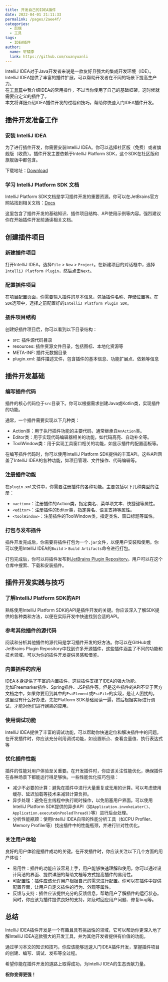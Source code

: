 ```yaml
---
title: 开发自己的IDEA插件
date: 2022-04-01 21:11:33
permalink: /pages/2aee4f/
categories:
  - 后端
  - 工具
tags:
  - IDEA插件
author: 
  name: 轩辕李
  link: https://github.com/xuanyuanli
---
```



IntelliJ IDEA对于Java开发者来说是一款友好且强大的集成开发环境（IDE）。  
IntelliJ IDEA提供了丰富的插件扩展，可以帮助开发者在不同的场景下提高生产力。  
在[工具篇](/pages/4bf5ec/)中我介绍IDEA的常用操作，不过当你使用了自己的基础框架，这时候就需要自定义的插件了。  
本文将详细介绍IDEA插件开发的过程和技巧，帮助你快速入门IDEA插件开发。
<!-- more -->

## 插件开发准备工作

### 安装 IntelliJ IDEA

为了进行插件开发，你需要安装IntelliJ IDEA。你可以选择社区版（免费）或者旗舰版（收费）。插件开发主要依赖于IntelliJ Platform SDK，这个SDK在社区版和旗舰版中都包含。

下载地址：[Download](https://www.jetbrains.com/idea/download/)

### 学习 IntelliJ Platform SDK 文档

IntelliJ Platform SDK文档是学习插件开发的重要资源。你可以在JetBrains官方网站找到相关文档：[Docs](https://plugins.jetbrains.com/docs/intellij/welcome.html?from=jetbrains.org)

这里包含了插件开发的基础知识、插件项目结构、API使用示例等内容。强烈建议你在开始插件开发前通读相关文档。

## 创建插件项目

### 新建插件项目

打开IntelliJ IDEA，选择`File` > `New` > `Project`。在新建项目的对话框中，选择`IntelliJ Platform Plugin`，然后点击`Next`。

### 配置插件项目

在项目配置页面，你需要输入插件的基本信息，包括插件名称、存储位置等。在`SDK`选项中，选择之前配置好的`IntelliJ Platform Plugin SDK`。

### 插件项目结构

创建好插件项目后，你可以看到以下目录结构：

- src: 插件源代码目录
- resources: 插件资源文件目录，包括图标、本地化资源等
- META-INF: 插件元数据目录
- plugin.xml: 插件描述文件，包含插件的基本信息、功能扩展点、依赖等信息


## 插件开发基础

### 编写插件代码

插件的核心代码位于`src`目录下。你可以根据需求创建Java或Kotlin类，实现插件的功能。

通常，一个插件需要实现以下几种类：

- Action类：用于执行插件功能的主要代码，通常继承自`AnAction`类。
- Editor类：用于实现代码编辑器相关的功能，如代码高亮、自动补全等。
- ToolWindow类：用于实现工具窗口相关的功能，如显示插件的配置面板等。

在编写插件代码时，你可以使用IntelliJ Platform SDK提供的丰富API。这些API涵盖了IntelliJ IDEA的各种功能，如项目管理、文件操作、代码编辑等。


### 注册插件功能

在`plugin.xml`文件中，你需要注册插件的各种功能。主要包括以下几种类型的注册：

- `<action>`：注册插件的Action类，指定类名、菜单项文本、快捷键等属性。
- `<editor>`：注册插件的Editor类，指定类名、语言支持等属性。
- `<toolWindow>`：注册插件的ToolWindow类，指定类名、窗口标题等属性。

### 打包与发布插件

插件开发完成后，你需要将插件打包为一个`.jar`文件，以便用户安装和使用。你可以使用IntelliJ IDEA的`Build` > `Build Artifacts`命令进行打包。

打包完成后，你可以将插件发布到[JetBrains Plugin Repository](https://plugins.jetbrains.com/)。用户可以在这个仓库中搜索、下载和安装插件。


## 插件开发实践与技巧

### 了解IntelliJ Platform SDK的API

熟练使用IntelliJ Platform SDK的API是插件开发的关键。你应该深入了解SDK提供的各种类和方法，以便在实际开发中快速找到合适的API。

### 参考其他插件的源代码

阅读和分析其他插件的源代码是学习插件开发的好方法。你可以在GitHub或JetBrains Plugin Repository中找到许多开源插件，这些插件涵盖了不同的功能和技术领域，可以为你的插件开发提供灵感和借鉴。

### 内置插件的应用
IDEA本身提供了丰富的内置插件，这些插件支撑了IDEA的强大功能。  
比如Freemarker插件、Spring插件、JSP插件等。但是这些插件的API不显于官方文档之中，如果你要用到其中的`PsiElement`或`PsiFile`的实现，是让人困扰的。  
这里没有什么好办法，先把Platform SDK基础阅读一遍，然后根据实际进行调试，才能对他们进行娴熟的应用。  

### 使用调试功能

IntelliJ IDEA提供了丰富的调试功能，可以帮助你快速定位和解决插件中的问题。在开发插件时，你应该充分利用调试功能，如设置断点、查看变量值、执行表达式等

### 优化插件性能

插件的性能对用户体验至关重要。在开发插件时，你应该关注性能优化，确保插件在各种场景下都能运行得足够快。一些性能优化技巧包括：

- 减少不必要的计算：避免在插件中进行大量重复或无用的计算。可以考虑使用缓存、延迟加载等技术来减轻计算负担。
- 异步处理：避免在主线程中执行耗时操作，以免阻塞用户界面。可以使用IntelliJ Platform SDK提供的异步API（如`Application.invokeLater()`、`Application.executeOnPooledThread()`等）进行后台处理。
- 分析性能瓶颈：使用IntelliJ IDEA自带的性能分析工具（如CPU Profiler、Memory Profiler等）找出插件中的性能瓶颈，并进行针对性优化。

### 关注用户体验

良好的用户体验是插件成功的关键。在开发插件时，你应该关注以下几个方面的用户体验：

- 易用性：插件的功能应该容易上手，用户能够快速理解和使用。你可以通过设计简洁的界面、提供详细的帮助文档等方式提高插件的易用性。
- 可配置性：插件应该允许用户根据自己的需求进行配置。你可以在插件中提供配置界面，让用户自定义插件的行为、外观等属性。
- 反馈与支持：插件应该提供充分的反馈信息，帮助用户了解插件的运行状态。同时，你应该为插件提供良好的支持，如及时回应用户问题、修复bug等。


## 总结

IntelliJ IDEA插件开发是一个有趣且具有挑战性的领域，它可以帮助你更深入地了解IntelliJ IDEA这款强大的开发工具，并为其他开发者提供有价值的功能。

通过学习本文的知识和技巧，你应该能够迅速入门IDEA插件开发，掌握插件项目的创建、编写、调试、发布等全过程。

希望你能在插件开发的道路上取得成功，为IntelliJ IDEA的生态贡献力量。

**祝你变得更强！**
